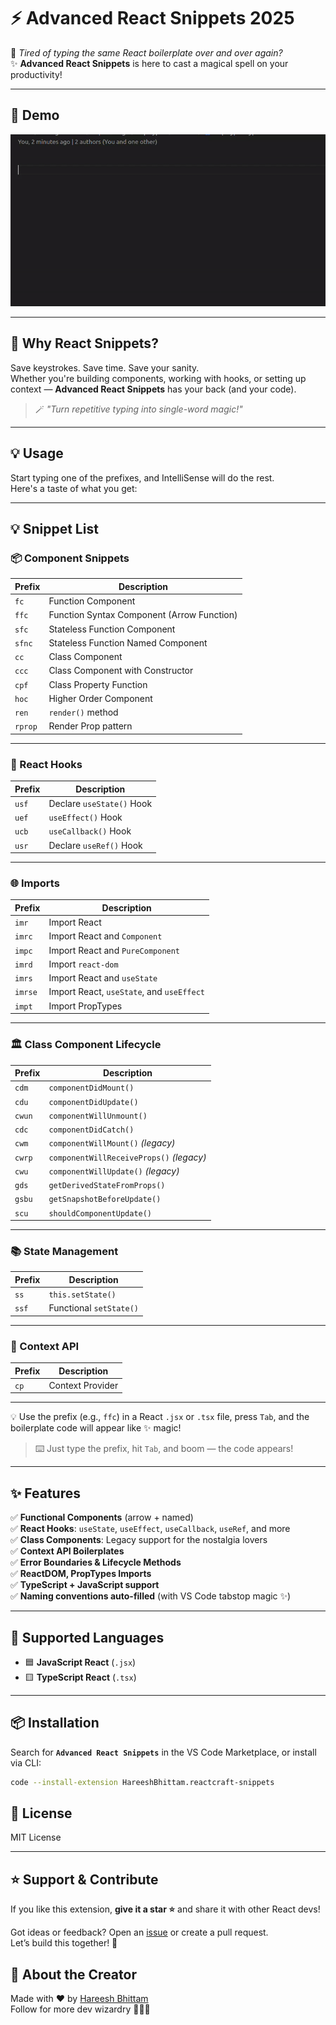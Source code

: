 # ⚡ Advanced React Snippets 2025

🎯 *Tired of typing the same React boilerplate over and over again?*  
✨ **Advanced React Snippets** is here to cast a magical spell on your productivity!

---

## 📸 Demo

![Demo](images/react-snippets-demo.gif)

---

## 🚀 Why React Snippets?

Save keystrokes. Save time. Save your sanity.  
Whether you're building components, working with hooks, or setting up context — **Advanced React Snippets** has your back (and your code).

> 🪄 *"Turn repetitive typing into single-word magic!"*

---

## 💡 Usage

Start typing one of the prefixes, and IntelliSense will do the rest.  
Here's a taste of what you get:

---

## 💡 Snippet List

### 📦 Component Snippets

| Prefix  | Description                                      |
|---------|--------------------------------------------------|
| `fc`    | Function Component                               |
| `ffc`   | Function Syntax Component (Arrow Function)       |
| `sfc`   | Stateless Function Component                     |
| `sfnc`  | Stateless Function Named Component               |
| `cc`    | Class Component                                  |
| `ccc`   | Class Component with Constructor                 |
| `cpf`   | Class Property Function                          |
| `hoc`   | Higher Order Component                           |
| `ren`   | `render()` method                                |
| `rprop` | Render Prop pattern                              |

---

### 🧠 React Hooks

| Prefix  | Description                                      |
|---------|--------------------------------------------------|
| `usf`   | Declare `useState()` Hook                        |
| `uef`   | `useEffect()` Hook                               |
| `ucb`   | `useCallback()` Hook                             |
| `usr`   | Declare `useRef()` Hook                          |

---

### 🌐 Imports

| Prefix  | Description                                      |
|---------|--------------------------------------------------|
| `imr`   | Import React                                      |
| `imrc`  | Import React and `Component`                      |
| `impc`  | Import React and `PureComponent`                 |
| `imrd`  | Import `react-dom`                               |
| `imrs`  | Import React and `useState`                      |
| `imrse` | Import React, `useState`, and `useEffect`        |
| `impt`  | Import PropTypes                                 |

---

### 🏛️ Class Component Lifecycle

| Prefix  | Description                                      |
|---------|--------------------------------------------------|
| `cdm`   | `componentDidMount()`                            |
| `cdu`   | `componentDidUpdate()`                           |
| `cwun`  | `componentWillUnmount()`                         |
| `cdc`   | `componentDidCatch()`                            |
| `cwm`   | `componentWillMount()` *(legacy)*                |
| `cwrp`  | `componentWillReceiveProps()` *(legacy)*         |
| `cwu`   | `componentWillUpdate()` *(legacy)*               |
| `gds`   | `getDerivedStateFromProps()`                     |
| `gsbu`  | `getSnapshotBeforeUpdate()`                      |
| `scu`   | `shouldComponentUpdate()`                        |

---

### 📚 State Management

| Prefix  | Description                                      |
|---------|--------------------------------------------------|
| `ss`    | `this.setState()`                                |
| `ssf`   | Functional `setState()`                          |

---

### 🌳 Context API

| Prefix  | Description                                      |
|---------|--------------------------------------------------|
| `cp`    | Context Provider                                 |

---

💡 Use the prefix (e.g., `ffc`) in a React `.jsx` or `.tsx` file, press `Tab`, and the boilerplate code will appear like ✨ magic!

> ⌨️ Just type the prefix, hit `Tab`, and boom — the code appears!

---

## ✨ Features

✅ **Functional Components** (arrow + named)  
✅ **React Hooks**: `useState`, `useEffect`, `useCallback`, `useRef`, and more  
✅ **Class Components**: Legacy support for the nostalgia lovers  
✅ **Context API Boilerplates**  
✅ **Error Boundaries & Lifecycle Methods**  
✅ **ReactDOM, PropTypes Imports**  
✅ **TypeScript + JavaScript support**  
✅ **Naming conventions auto-filled** (with VS Code tabstop magic ✨)

---

## 🔧 Supported Languages

- 🟦 **JavaScript React** (`.jsx`)
- 🟨 **TypeScript React** (`.tsx`)

---

## 📦 Installation

Search for **`Advanced React Snippets`** in the VS Code Marketplace, or install via CLI:

```bash
code --install-extension HareeshBhittam.reactcraft-snippets
```

## 📜 License

MIT License

---

## ⭐ Support & Contribute

If you like this extension, **give it a star ⭐** and share it with other React devs!

Got ideas or feedback? Open an [issue](https://github.com/Hareesh108/reactcraft-snippets/issues) or create a pull request.  
Let’s build this together! 💪

## 🔮 About the Creator

Made with ❤️ by [Hareesh Bhittam](https://github.com/Hareesh108)  
Follow for more dev wizardry 🧙‍♂️✨
